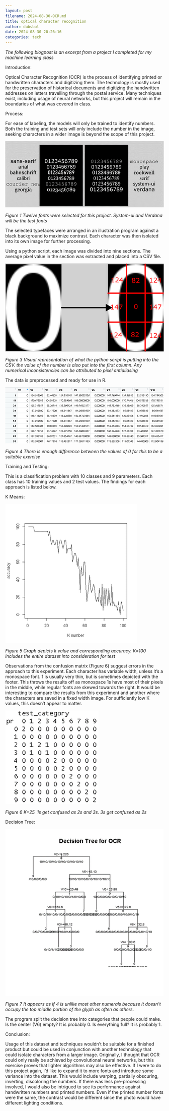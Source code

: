 ```yaml
---
layout: post 
filename: 2024-08-30-OCR.md
title: optical character recognition
author: dubsbol
date: 2024-08-30 20:26:16
categories: tech
---
```


*The following blogpost is an excerpt from a project I completed for my machine learning class*

Introduction:

Optical Character Recognition (OCR) is the process of identifying printed or handwritten characters and digitizing them. The technology is mostly used for the preservation of historical documents and digitizing the handwritten addresses on letters travelling through the postal service. Many techniques exist, including usage of neural networks, but this project will remain in the boundaries of what was covered in class.

Process:

For ease of labeling, the models will only be trained to identify numbers. Both the training and test sets will only include the number in the image, seeking characters in a wider image is beyond the scope of this project.

![12fonts]

*Figure 1 Twelve fonts were selected for this project. System-ui and Verdana will be the test fonts*

The selected typefaces were arranged in an illustration program against a black background to maximize contrast.  Each character was then isolated into its own image for further processing.

Using a python script, each image was divided into nine sections. The average pixel value in the section was extracted and placed into a CSV file.

![zero]

*Figure 3 Visual representation of what the python script is putting into the CSV. the value of the number is also put into the first column. Any numerical inconsistencies can be attributed to pixel antialiasing*

The data is preprocessed and ready for use in R.

![R]

*Figure 4 There is enough difference between the values of 0 for this to be a suitable exercise*

Training and Testing:

This is a classification problem with 10 classes and 9 parameters. Each class has 10 training values and 2 test values. The findings for each approach is listed below.

K Means:

![KMean]

*Figure 5 Graph depicts k value and corresponding accuracy. K=100 includes the entire dataset into consideration for test*

Observations from the confusion matrix (Figure 6) suggest errors in the approach to this experiment.  Each character has variable width, unless it’s a monospace font.  1 is usually very thin,  but is sometimes depicted with the footer. This throws the results off as monospace 1s have most of their pixels in the middle, while regular fonts are skewed towards the right. It would be interesting to compare the results from this experiment and another where the characters are saved in a fixed width image. For sufficiently low K values, this doesn’t appear to matter.

![confusion]

*Figure 6 K=25. 1s get confused as 2s and 3s. 3s get confused as 2s*

Decision Tree:

![tree]

*Figure 7 It appears as if 4 is unlike most other numerals because it doesn't occupy the top middle portion of the glyph as often as others.*

The program split the decision tree into categories that people could make. Is the center (V6) empty? It is probably 0. Is everything full? It is probably 1.

Conclusion:

Usage of this dataset and techniques wouldn’t be suitable for a finished product but could be used in conjunction with another technology that could isolate characters from a larger image. Originally, I thought that OCR could only really be achieved by convolutional neural networks, but this exercise proves that lighter algorithms may also be effective. 
If I were to do this project again, I’d like to expand it to more fonts and introduce some variance into the dataset. This would include warping, partially obscuring, inverting, discoloring the numbers. If there was less pre-processing involved, I would also be intrigued to see its performance against handwritten numbers and printed numbers. Even if the printed number fonts were the same, the contrast would be different since the photo would have different lighting conditions.


[12fonts]:/assets/images/12fonts.png
[zero]:/assets/images/zero.png
[R]:/assets/images/R.png
[KMean]:/assets/images/KMean.png
[confusion]:/assets/images/confusion.png
[tree]:/assets/images/tree.png

